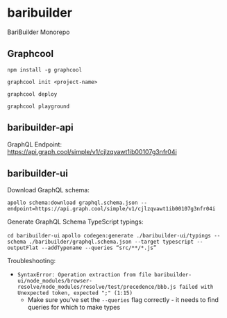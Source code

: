 # baribuilder
BariBuilder Monorepo

## Graphcool

`npm install -g graphcool`

`graphcool init <project-name>`

`graphcool deploy`

`graphcool playground`

## baribuilder-api

GraphQL Endpoint: https://api.graph.cool/simple/v1/cjlzqvawt1ib00107g3nfr04i

## baribuilder-ui

Download GraphQL schema:

`apollo schema:download graphql.schema.json --endpoint=https://api.graph.cool/simple/v1/cjlzqvawt1ib00107g3nfr04i`

Generate GraphQL Schema TypeScript typings:

`cd baribuilder-ui`
`apollo codegen:generate ./baribuilder-ui/typings --schema ./baribuilder/graphql.schema.json --target typescript --outputFlat --addTypename --queries “src/**/*.js”`

Troubleshooting:
* `SyntaxError: Operation extraction from file baribuilder-ui/node_modules/browser-resolve/node_modules/resolve/test/precedence/bbb.js failed with 
   Unexpected token, expected ";" (1:15)`
   * Make sure you've set the `--queries` flag correctly - it needs to find queries for which to make types

